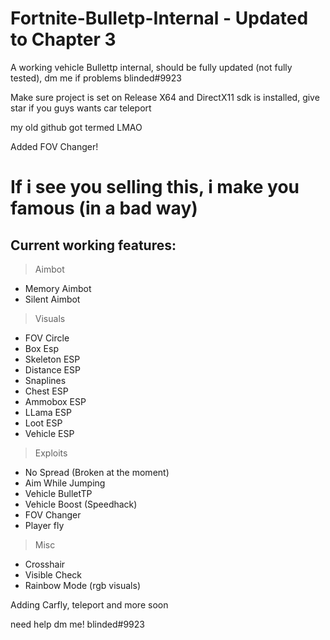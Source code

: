 # Fortnite-Bulletp-Internal - Updated to Chapter 3
A working vehicle Bullettp internal, should be fully updated (not fully tested), dm me if problems blinded#9923

Make sure project is set on Release X64 and DirectX11 sdk is installed, give star if you guys wants car teleport

my old github got termed LMAO

Added FOV Changer!

# If i see you selling this, i make you famous (in a bad way)

## Current working features:

> Aimbot
 - Memory Aimbot
 - Silent Aimbot

> Visuals

 - FOV Circle
 - Box Esp
 - Skeleton ESP
 - Distance ESP
 - Snaplines
 - Chest ESP
 - Ammobox ESP
 - LLama ESP
 - Loot ESP
 - Vehicle ESP

> Exploits

 - No Spread (Broken at the moment)
 - Aim While Jumping
 - Vehicle BulletTP
 - Vehicle Boost (Speedhack)
 - FOV Changer
 - Player fly

> Misc

 - Crosshair
 - Visible Check
 - Rainbow Mode (rgb visuals)


Adding Carfly, teleport and more soon

need help dm me! blinded#9923
